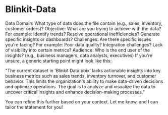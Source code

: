 # Blinkit-Data

Data Domain: What type of data does the file contain (e.g., sales, inventory, customer orders)?
Objective: What are you trying to achieve with the data? For example:
Identify trends?
Resolve operational inefficiencies?
Generate specific insights or dashboards?
Challenges: Are there specific issues you're facing? For example:
Poor data quality?
Integration challenges?
Lack of visibility into certain metrics?
Audience: Who is the end user of the insights? (e.g., business managers, data analysts, executives)
If you're unsure, a generic starting point might look like this:

"The current dataset in 'Blinkit Data.pbix' lacks actionable insights into key business metrics such as sales trends, inventory turnover, and customer behavior. This limits the organization's ability to make data-driven decisions and optimize operations. The goal is to analyze and visualize the data to uncover critical insights and enhance decision-making processes."

You can refine this further based on your context. Let me know, and I can tailor the statement for you!









